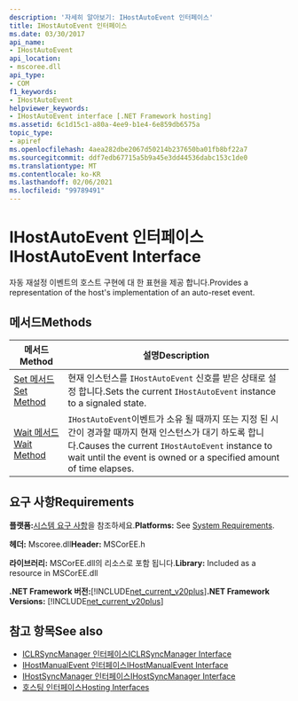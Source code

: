 ```yaml
---
description: '자세히 알아보기: IHostAutoEvent 인터페이스'
title: IHostAutoEvent 인터페이스
ms.date: 03/30/2017
api_name:
- IHostAutoEvent
api_location:
- mscoree.dll
api_type:
- COM
f1_keywords:
- IHostAutoEvent
helpviewer_keywords:
- IHostAutoEvent interface [.NET Framework hosting]
ms.assetid: 6c1d15c1-a80a-4ee9-b1e4-6e859db6575a
topic_type:
- apiref
ms.openlocfilehash: 4aea282dbe2067d50214b237650ba01fb8bf22a7
ms.sourcegitcommit: ddf7edb67715a5b9a45e3dd44536dabc153c1de0
ms.translationtype: MT
ms.contentlocale: ko-KR
ms.lasthandoff: 02/06/2021
ms.locfileid: "99789491"
---
```

# <a name="ihostautoevent-interface"></a><span data-ttu-id="a4bf2-103">IHostAutoEvent 인터페이스</span><span class="sxs-lookup"><span data-stu-id="a4bf2-103">IHostAutoEvent Interface</span></span>

<span data-ttu-id="a4bf2-104">자동 재설정 이벤트의 호스트 구현에 대 한 표현을 제공 합니다.</span><span class="sxs-lookup"><span data-stu-id="a4bf2-104">Provides a representation of the host's implementation of an auto-reset event.</span></span>  
  
## <a name="methods"></a><span data-ttu-id="a4bf2-105">메서드</span><span class="sxs-lookup"><span data-stu-id="a4bf2-105">Methods</span></span>  
  
|<span data-ttu-id="a4bf2-106">메서드</span><span class="sxs-lookup"><span data-stu-id="a4bf2-106">Method</span></span>|<span data-ttu-id="a4bf2-107">설명</span><span class="sxs-lookup"><span data-stu-id="a4bf2-107">Description</span></span>|  
|------------|-----------------|  
|[<span data-ttu-id="a4bf2-108">Set 메서드</span><span class="sxs-lookup"><span data-stu-id="a4bf2-108">Set Method</span></span>](ihostautoevent-set-method.md)|<span data-ttu-id="a4bf2-109">현재 인스턴스를 `IHostAutoEvent` 신호를 받은 상태로 설정 합니다.</span><span class="sxs-lookup"><span data-stu-id="a4bf2-109">Sets the current `IHostAutoEvent` instance to a signaled state.</span></span>|  
|[<span data-ttu-id="a4bf2-110">Wait 메서드</span><span class="sxs-lookup"><span data-stu-id="a4bf2-110">Wait Method</span></span>](ihostautoevent-wait-method.md)|<span data-ttu-id="a4bf2-111">`IHostAutoEvent`이벤트가 소유 될 때까지 또는 지정 된 시간이 경과할 때까지 현재 인스턴스가 대기 하도록 합니다.</span><span class="sxs-lookup"><span data-stu-id="a4bf2-111">Causes the current `IHostAutoEvent` instance to wait until the event is owned or a specified amount of time elapses.</span></span>|  
  
## <a name="requirements"></a><span data-ttu-id="a4bf2-112">요구 사항</span><span class="sxs-lookup"><span data-stu-id="a4bf2-112">Requirements</span></span>  

 <span data-ttu-id="a4bf2-113">**플랫폼:**[시스템 요구 사항](../../get-started/system-requirements.md)을 참조하세요.</span><span class="sxs-lookup"><span data-stu-id="a4bf2-113">**Platforms:** See [System Requirements](../../get-started/system-requirements.md).</span></span>  
  
 <span data-ttu-id="a4bf2-114">**헤더:** Mscoree.dll</span><span class="sxs-lookup"><span data-stu-id="a4bf2-114">**Header:** MSCorEE.h</span></span>  
  
 <span data-ttu-id="a4bf2-115">**라이브러리:** MSCorEE.dll의 리소스로 포함 됩니다.</span><span class="sxs-lookup"><span data-stu-id="a4bf2-115">**Library:** Included as a resource in MSCorEE.dll</span></span>  
  
 <span data-ttu-id="a4bf2-116">**.NET Framework 버전:**[!INCLUDE[net_current_v20plus](../../../../includes/net-current-v20plus-md.md)]</span><span class="sxs-lookup"><span data-stu-id="a4bf2-116">**.NET Framework Versions:** [!INCLUDE[net_current_v20plus](../../../../includes/net-current-v20plus-md.md)]</span></span>  
  
## <a name="see-also"></a><span data-ttu-id="a4bf2-117">참고 항목</span><span class="sxs-lookup"><span data-stu-id="a4bf2-117">See also</span></span>

- [<span data-ttu-id="a4bf2-118">ICLRSyncManager 인터페이스</span><span class="sxs-lookup"><span data-stu-id="a4bf2-118">ICLRSyncManager Interface</span></span>](iclrsyncmanager-interface.md)
- [<span data-ttu-id="a4bf2-119">IHostManualEvent 인터페이스</span><span class="sxs-lookup"><span data-stu-id="a4bf2-119">IHostManualEvent Interface</span></span>](ihostmanualevent-interface.md)
- [<span data-ttu-id="a4bf2-120">IHostSyncManager 인터페이스</span><span class="sxs-lookup"><span data-stu-id="a4bf2-120">IHostSyncManager Interface</span></span>](ihostsyncmanager-interface.md)
- [<span data-ttu-id="a4bf2-121">호스팅 인터페이스</span><span class="sxs-lookup"><span data-stu-id="a4bf2-121">Hosting Interfaces</span></span>](hosting-interfaces.md)
